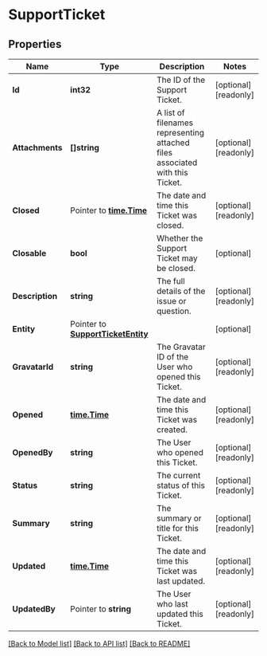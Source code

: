 # SupportTicket

## Properties

Name | Type | Description | Notes
------------ | ------------- | ------------- | -------------
**Id** | **int32** | The ID of the Support Ticket.  | [optional] [readonly] 
**Attachments** | **[]string** | A list of filenames representing attached files associated with this Ticket.  | [optional] [readonly] 
**Closed** | Pointer to [**time.Time**](time.Time.md) | The date and time this Ticket was closed.  | [optional] [readonly] 
**Closable** | **bool** | Whether the Support Ticket may be closed.  | [optional] 
**Description** | **string** | The full details of the issue or question.  | [optional] [readonly] 
**Entity** | Pointer to [**SupportTicketEntity**](SupportTicket_entity.md) |  | [optional] 
**GravatarId** | **string** | The Gravatar ID of the User who opened this Ticket.  | [optional] [readonly] 
**Opened** | [**time.Time**](time.Time.md) | The date and time this Ticket was created.  | [optional] [readonly] 
**OpenedBy** | **string** | The User who opened this Ticket.  | [optional] [readonly] 
**Status** | **string** | The current status of this Ticket. | [optional] [readonly] 
**Summary** | **string** | The summary or title for this Ticket.  | [optional] [readonly] 
**Updated** | [**time.Time**](time.Time.md) | The date and time this Ticket was last updated.  | [optional] [readonly] 
**UpdatedBy** | Pointer to **string** | The User who last updated this Ticket.  | [optional] [readonly] 

[[Back to Model list]](../README.md#documentation-for-models) [[Back to API list]](../README.md#documentation-for-api-endpoints) [[Back to README]](../README.md)



